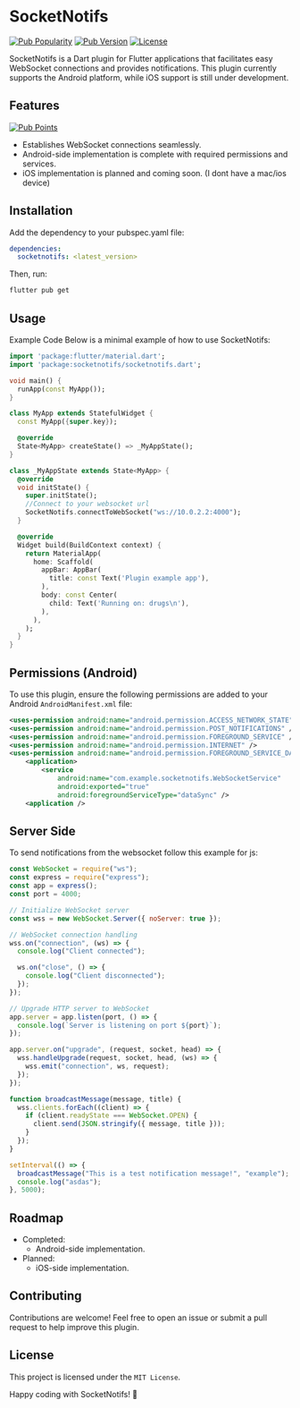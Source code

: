 # SocketNotifs

[![Pub Popularity](https://img.shields.io/pub/popularity/socketnotifs)](https://pub.dev/packages/socketnotifs)
[![Pub Version](https://img.shields.io/pub/v/socketnotifs)](https://pub.dev/packages/socketnotifs)
[![License](https://img.shields.io/github/license/yajatkaul/SocketNotifs)](https://pub.dev/packages/socketnotifs)

SocketNotifs is a Dart plugin for Flutter applications that facilitates easy WebSocket connections and provides notifications. This plugin currently supports the Android platform, while iOS support is still under development.

## Features

[![Pub Points](https://img.shields.io/pub/points/socketnotifs)](https://pub.dev/packages/socketnotifs)

- Establishes WebSocket connections seamlessly.
- Android-side implementation is complete with required permissions and services.
- iOS implementation is planned and coming soon. (I dont have a mac/ios device)

## Installation

Add the dependency to your pubspec.yaml file:

```yaml
dependencies:
  socketnotifs: <latest_version>
```

Then, run:

```bash
flutter pub get
```

## Usage

Example Code
Below is a minimal example of how to use SocketNotifs:

```dart
import 'package:flutter/material.dart';
import 'package:socketnotifs/socketnotifs.dart';

void main() {
  runApp(const MyApp());
}

class MyApp extends StatefulWidget {
  const MyApp({super.key});

  @override
  State<MyApp> createState() => _MyAppState();
}

class _MyAppState extends State<MyApp> {
  @override
  void initState() {
    super.initState();
    //Connect to your websocket url
    SocketNotifs.connectToWebSocket("ws://10.0.2.2:4000");
  }

  @override
  Widget build(BuildContext context) {
    return MaterialApp(
      home: Scaffold(
        appBar: AppBar(
          title: const Text('Plugin example app'),
        ),
        body: const Center(
          child: Text('Running on: drugs\n'),
        ),
      ),
    );
  }
}
```

## Permissions (Android)

To use this plugin, ensure the following permissions are added to your Android `AndroidManifest.xml` file:

```xml
<uses-permission android:name="android.permission.ACCESS_NETWORK_STATE" />
<uses-permission android:name="android.permission.POST_NOTIFICATIONS" />
<uses-permission android:name="android.permission.FOREGROUND_SERVICE" />
<uses-permission android:name="android.permission.INTERNET" />
<uses-permission android:name="android.permission.FOREGROUND_SERVICE_DATA_SYNC" />
    <application>
        <service
            android:name="com.example.socketnotifs.WebSocketService"
            android:exported="true"
            android:foregroundServiceType="dataSync" />
    <application />
```

## Server Side

To send notifications from the websocket follow this example for js:

```js
const WebSocket = require("ws");
const express = require("express");
const app = express();
const port = 4000;

// Initialize WebSocket server
const wss = new WebSocket.Server({ noServer: true });

// WebSocket connection handling
wss.on("connection", (ws) => {
  console.log("Client connected");

  ws.on("close", () => {
    console.log("Client disconnected");
  });
});

// Upgrade HTTP server to WebSocket
app.server = app.listen(port, () => {
  console.log(`Server is listening on port ${port}`);
});

app.server.on("upgrade", (request, socket, head) => {
  wss.handleUpgrade(request, socket, head, (ws) => {
    wss.emit("connection", ws, request);
  });
});

function broadcastMessage(message, title) {
  wss.clients.forEach((client) => {
    if (client.readyState === WebSocket.OPEN) {
      client.send(JSON.stringify({ message, title }));
    }
  });
}

setInterval(() => {
  broadcastMessage("This is a test notification message!", "example");
  console.log("asdas");
}, 5000);
```

## Roadmap

- Completed:
  - Android-side implementation.
- Planned:
  - iOS-side implementation.

## Contributing

Contributions are welcome! Feel free to open an issue or submit a pull request to help improve this plugin.

## License

This project is licensed under the `MIT License`.

Happy coding with SocketNotifs! 🎉
